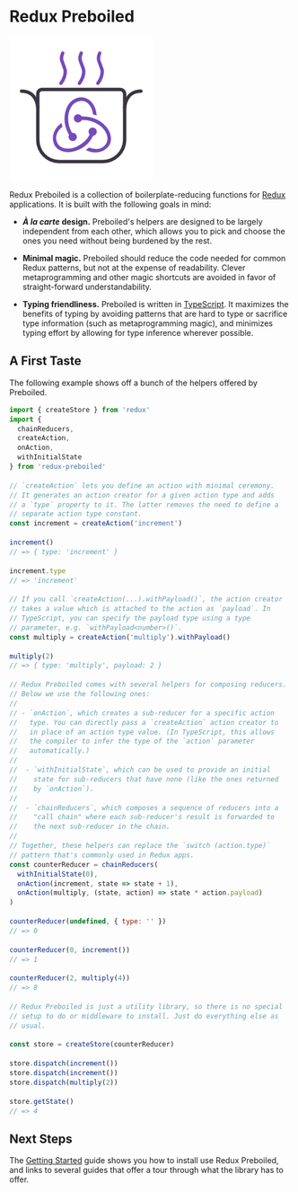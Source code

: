 # Redux Preboiled

![Logo](./logo/logo.png)

Redux Preboiled is a collection of boilerplate-reducing functions for
[Redux][redux] applications. It is built with the following goals in
mind:

- **_À la carte_ design.** Preboiled's helpers are designed to be largely
  independent from each other, which allows you to pick and choose
  the ones you need without being burdened by the rest.

- **Minimal magic.** Preboiled should reduce the code needed for common
  Redux patterns, but not at the expense of readability. Clever
  metaprogramming and other magic shortcuts are avoided in favor of
  straight-forward understandability.

- **Typing friendliness.** Preboiled is written in [TypeScript][ts].
  It maximizes the benefits of typing by avoiding patterns that are
  hard to type or sacrifice type information (such as metaprogramming
  magic), and minimizes typing effort by allowing for type inference
  wherever possible.

[redux]: https://redux.js.org/
[ts]: https://www.typescriptlang.org/

## A First Taste

The following example shows off a bunch of the helpers offered by Preboiled.

```js
import { createStore } from 'redux'
import {
  chainReducers,
  createAction,
  onAction,
  withInitialState
} from 'redux-preboiled'

// `createAction` lets you define an action with minimal ceremony.
// It generates an action creator for a given action type and adds
// a `type` property to it. The latter removes the need to define a
// separate action type constant.
const increment = createAction('increment')

increment()
// => { type: 'increment' }

increment.type
// => 'increment'

// If you call `createAction(...).withPayload()`, the action creator
// takes a value which is attached to the action as `payload`. In
// TypeScript, you can specify the payload type using a type
// parameter, e.g. `withPayload<number>()`.
const multiply = createAction('multiply').withPayload()

multiply(2)
// => { type: 'multiply', payload: 2 }

// Redux Preboiled comes with several helpers for composing reducers.
// Below we use the following ones:
//
// - `onAction`, which creates a sub-reducer for a specific action
//   type. You can directly pass a `createAction` action creator to
//   in place of an action type value. (In TypeScript, this allows 
//   the compiler to infer the type of the `action` parameter 
//   automatically.)
//
//  - `withInitialState`, which can be used to provide an initial 
//    state for sub-reducers that have none (like the ones returned 
//    by `onAction`).
//
//  - `chainReducers`, which composes a sequence of reducers into a
//    "call chain" where each sub-reducer's result is forwarded to 
//    the next sub-reducer in the chain.
//
// Together, these helpers can replace the `switch (action.type)`
// pattern that's commonly used in Redux apps.
const counterReducer = chainReducers(
  withInitialState(0),
  onAction(increment, state => state + 1),
  onAction(multiply, (state, action) => state * action.payload)
)

counterReducer(undefined, { type: '' })
// => 0

counterReducer(0, increment())
// => 1

counterReducer(2, multiply(4))
// => 8

// Redux Preboiled is just a utility library, so there is no special 
// setup to do or middleware to install. Just do everything else as
// usual.

const store = createStore(counterReducer)

store.dispatch(increment())
store.dispatch(increment())
store.dispatch(multiply(2))

store.getState()
// => 4
```

## Next Steps

The [Getting Started](./docs/guide/getting-started) guide shows you how to
install use Redux Preboiled, and links to several guides that offer a tour
through what the library has to offer. 
